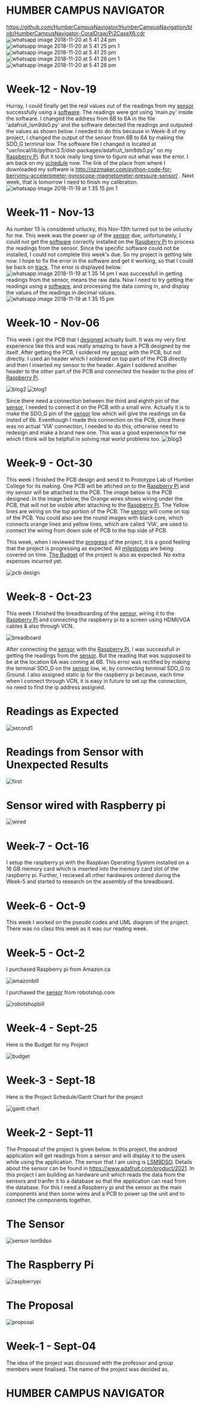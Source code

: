 # HUMBER CAMPUS NAVIGATOR
https://github.com/HumberCampusNavigator/HumberCampusNavigation/blob/HumberCampusNavigator-CoralDraw/Pi2CaseX6.cdr
![whatsapp image 2018-11-20 at 5 41 24 pm](https://user-images.githubusercontent.com/43181567/48807491-abe23b00-eceb-11e8-8c7f-59baf00bae6f.jpeg)
![whatsapp image 2018-11-20 at 5 41 25 pm 1](https://user-images.githubusercontent.com/43181567/48807492-abe23b00-eceb-11e8-9f5a-143c627abe76.jpeg)
![whatsapp image 2018-11-20 at 5 41 25 pm](https://user-images.githubusercontent.com/43181567/48807493-ac7ad180-eceb-11e8-80ae-30af35c69a8d.jpeg)
![whatsapp image 2018-11-20 at 5 41 26 pm 1](https://user-images.githubusercontent.com/43181567/48807494-ac7ad180-eceb-11e8-9a7a-947465b7f728.jpeg)
![whatsapp image 2018-11-20 at 5 41 26 pm](https://user-images.githubusercontent.com/43181567/48807495-ac7ad180-eceb-11e8-970e-85bc3c8a9aef.jpeg)
# Week-12 - Nov-19
 Hurray, I could finally get the real values out of the readings from my <a href="https://user-images.githubusercontent.com/43181567/48284781-778a9700-e42e-11e8-9d20-d70dc913a38f.jpg">sensor</a> successfully using a <a href="http://ozzmaker.com/python-code-for-berryimu-accelerometer-gyroscope-magnetometer-pressure-sensor/">software</a>. The readings were got using 'main.py' inside the software. I changed the address from 6B to 6A in the file 'adafruit_lsm9ds0.py' and the software detected the readings and outputed the values as shown below. I needed to do this because in Week-8 of my project, I changed the output of the sensor from 6B to 6A by making the SDO_G terminal low. The software file I changed is located at "usr/local/lib/python3.5/dist-packages/adafruit_lsm9ds0.py" on my <a href="https://user-images.githubusercontent.com/43181567/48285231-f46a4080-e42f-11e8-9b14-ac0aec60a713.png">Raspberry Pi</a>. But it took really long time to figure out what was the error. I am back on my <a href="https://user-images.githubusercontent.com/43181567/47050518-a9ca1100-d16e-11e8-99f8-abb6f7a2d0af.PNG">schedule</a> now. The link of the place from where I downloaded my software is http://ozzmaker.com/python-code-for-berryimu-accelerometer-gyroscope-magnetometer-pressure-sensor/ . Next week, that is tomorrow I need to finish my calibration.
 ![whatsapp image 2018-11-19 at 1 35 15 pm 1](https://user-images.githubusercontent.com/43181567/48727577-a956e700-ec00-11e8-939c-4a5b10ac2c11.jpeg)  
# Week-11 - Nov-13
 As number 13 is considered unlucky, this Nov-13th turned out to be unlucky for me. This week was the power up of the <a href="https://user-images.githubusercontent.com/43181567/48284781-778a9700-e42e-11e8-9d20-d70dc913a38f.jpg">sensor</a> due, unfortunately, I could not get the <a href="http://ozzmaker.com/python-code-for-berryimu-accelerometer-gyroscope-magnetometer-pressure-sensor/">software</a> correctly installed on the <a href="https://user-images.githubusercontent.com/43181567/48285231-f46a4080-e42f-11e8-9b14-ac0aec60a713.png">Raspberry Pi</a> to process the readings from the sensor. Since the specific software could not be installed, I could not complete this week's due. So my project is getting late now. I hope to fix the error in the software and get it working, so that I could be back on <a href="https://user-images.githubusercontent.com/43181567/47050518-a9ca1100-d16e-11e8-99f8-abb6f7a2d0af.PNG">track</a>. The error is displayed below.
 ![whatsapp image 2018-11-19 at 1 35 14 pm](https://user-images.githubusercontent.com/43181567/48727576-a956e700-ec00-11e8-901d-3673781aa9c6.jpeg)
  I was successfull in getting readings from the sensor, means the raw data. Now I need to try getting the readings using a <a href="http://ozzmaker.com/python-code-for-berryimu-accelerometer-gyroscope-magnetometer-pressure-sensor/">software</a>, and processing the data coming in, and display the values of the readings in decimal values.
  ![whatsapp image 2018-11-19 at 1 35 15 pm](https://user-images.githubusercontent.com/43181567/48727578-a9ef7d80-ec00-11e8-869a-e022aeb3b57c.jpeg)
 # Week-10 - Nov-06
 This week I got the PCB that I <a href="https://user-images.githubusercontent.com/43181567/47764834-57740e80-dc9d-11e8-9220-53d7898e6b8d.png">designed</a> actually built. It was my very first experience like this and was really amazing to have a PCB designed by me itself. After getting the PCB, I soldered my <a href="https://user-images.githubusercontent.com/43181567/48284781-778a9700-e42e-11e8-9d20-d70dc913a38f.jpg">sensor</a> with the PCB, but not directly. I used an header which I soldered on top part of the PCB directly and then I inserted my sensor to the header. Again I soldered another header to the other part of the PCB and connected the header to the pins of <a href="https://user-images.githubusercontent.com/43181567/48285231-f46a4080-e42f-11e8-9b14-ac0aec60a713.png">Raspberry Pi</a>.
 
 ![blog2](https://user-images.githubusercontent.com/43181567/48283711-4ceb0f00-e42b-11e8-811c-390f9df38c10.jpeg)
 ![blog1](https://user-images.githubusercontent.com/43181567/48283710-4ceb0f00-e42b-11e8-9058-3f58cf3142cd.jpeg)

 Since there need a connection between the third and eighth pin of the <a href="https://user-images.githubusercontent.com/43181567/48284781-778a9700-e42e-11e8-9d20-d70dc913a38f.jpg">sensor</a>, I needed to connect it on the PCB with a small wire. Actually it is to make the SDO_G pin of the <a href="![sensor lsm9dso](https://user-images.githubusercontent.com/43181567/48284781-778a9700-e42e-11e8-9d20-d70dc913a38f.jpg)">sensor</a> low which will give the readings on 6a insted of 6b. Eventhough I made this connection on the PCB, since there was no actual 'VIA' connection, I needed to do this, otherwise need to redesign and make a brand new one. This was a good experience for me which I think will be helpfull in solving real world problems too.
 ![blog3](https://user-images.githubusercontent.com/43181567/48283712-4d83a580-e42b-11e8-80e1-8e7a8995e9b7.jpeg)
# Week-9 - Oct-30
 This week I finished the PCB design and send it to Prototype Lab of Humber College for its making. One PCB will be attched on to the <a href="https://user-images.githubusercontent.com/43181567/48285231-f46a4080-e42f-11e8-9b14-ac0aec60a713.png">Raspberry Pi</a> and my sensor will be attached to the PCB. The image below is the PCB designed. In the image below, the Orange wires shows wiring under the PCB, that will not be visible after attaching to the <a href="https://user-images.githubusercontent.com/43181567/48285231-f46a4080-e42f-11e8-9b14-ac0aec60a713.png">Raspberry Pi</a>. The Yellow lines are wiring on the top portion of the PCB. The <a href="https://user-images.githubusercontent.com/43181567/48284781-778a9700-e42e-11e8-9d20-d70dc913a38f.jpg">sensor</a> will come on top of the PCB. You could also see the round images with black core, which connects orange lines and yellow lines, which are called 'VIA', are used to connect the wiring from down side of PCB to the top side of PCB.
 
  This week, when I reviewed the <a href="https://user-images.githubusercontent.com/43181567/47050518-a9ca1100-d16e-11e8-99f8-abb6f7a2d0af.PNG">progress</a> of the project, it is a good feeling that the project is progressing as expected. All <a href="https://user-images.githubusercontent.com/43181567/47050518-a9ca1100-d16e-11e8-99f8-abb6f7a2d0af.PNG">milestones</a> are being covered on time. <a href="https://user-images.githubusercontent.com/43181567/47050517-a9ca1100-d16e-11e8-802e-e4492f145e6d.png">The Budget</a> of the project is also as expected. No extra expenses incurred yet.
  
![pcb design](https://user-images.githubusercontent.com/43181567/47764834-57740e80-dc9d-11e8-9220-53d7898e6b8d.png)

# Week-8 - Oct-23
 This week I finished the breadboarding of the <a href="https://user-images.githubusercontent.com/43181567/48284781-778a9700-e42e-11e8-9d20-d70dc913a38f.jpg">sensor</a>, wiring it to the <a href="https://user-images.githubusercontent.com/43181567/48285231-f46a4080-e42f-11e8-9b14-ac0aec60a713.png">Raspberry Pi</a> and connecting the raspberry pi to a screen using HDMI/VGA cables & also through VCN. 
 
 ![breadboard](https://user-images.githubusercontent.com/43181567/47765308-c0f51c80-dc9f-11e8-91ae-60b8e82cea00.png)
 
 After connecting the <a href="https://user-images.githubusercontent.com/43181567/48284781-778a9700-e42e-11e8-9d20-d70dc913a38f.jpg">sensor</a> with the <a href="https://user-images.githubusercontent.com/43181567/48285231-f46a4080-e42f-11e8-9b14-ac0aec60a713.png">Raspberry Pi</a>, I was successfull in getting the readings from the <a href="https://user-images.githubusercontent.com/43181567/48284781-778a9700-e42e-11e8-9d20-d70dc913a38f.jpg">sensor</a>. But the reading that was supposed to be at the location 6A was coming at 6B. This error was rectified by making the terminal SDO_G on the <a href="https://user-images.githubusercontent.com/43181567/48284781-778a9700-e42e-11e8-9d20-d70dc913a38f.jpg">sensor</a> low, ie, by connecting terminal SDO_G to Ground. I also assigned static ip for the raspberry pi because, each time when I connect through VCN, it is easy in future to set up the connection, no need to find the ip address assigned.
 
# Readings as Expected
![second1](https://user-images.githubusercontent.com/43181567/47402636-9988d780-d714-11e8-8801-65fb05d1cb4f.PNG)
# Readings from Sensor with Unexpected Results
![first](https://user-images.githubusercontent.com/43181567/47402425-845f7900-d713-11e8-99f1-5df29760bdd8.png)
# Sensor wired with Raspberry pi
![wired](https://user-images.githubusercontent.com/43181567/47402430-8590a600-d713-11e8-9d7d-0f8aa296ec67.png) 

# Week-7 - Oct-16

I setup the raspberry pi with the Raspbian Operating System installed on a 16 GB memory card which is  inserted into the memory card slot of the raspberry pi. Further, I recieved all other hardwares ordered during the Week-5 and started to research on the assembly of the breadboard.

# Week-6 - Oct-9

This week I worked on the pseudo codes and UML diagram of the project. There was no class this week as it was our reading week.

# Week-5 - Oct-2

I purchased Raspberry pi from Amazon.ca

![amazonbill](https://user-images.githubusercontent.com/43181567/47049698-11329180-d16c-11e8-81d5-18eb4ec82cfb.png)

I purchased the <a href="https://user-images.githubusercontent.com/43181567/48284781-778a9700-e42e-11e8-9d20-d70dc913a38f.jpg">sensor</a> from robotshop.com

![robotshopbill](https://user-images.githubusercontent.com/43181567/47049705-14c61880-d16c-11e8-8cce-6dd2eb901e12.png)

# Week-4 - Sept-25

Here is the Budget for my Project

![budget](https://user-images.githubusercontent.com/43181567/47050517-a9ca1100-d16e-11e8-802e-e4492f145e6d.png)

# Week-3 - Sept-18

Here is the Project Schedule/Gantt Chart for the project

![gantt chart](https://user-images.githubusercontent.com/43181567/47050518-a9ca1100-d16e-11e8-99f8-abb6f7a2d0af.PNG)

# Week-2 - Sept-11

The Proposal of the project is given below. In this project, the android application will get readings from a sensor and will display it to the users while using the application. The sensor that I am using is <a href="https://www.adafruit.com/product/2021">LSM9DSO</a>. Details about the sensor can be found in https://www.adafruit.com/product/2021 .In this project I am building an hardware unit which reads the data from the sensors and tranfer it to a database so that the application can read from the database. For this I need a Raspberry pi and the sensor as the main components and then some wires and a PCB to power up the unit and to connect the components together.
# The Sensor
![sensor lsm9dso](https://user-images.githubusercontent.com/43181567/48284781-778a9700-e42e-11e8-9d20-d70dc913a38f.jpg)
# The Raspberry Pi
![raspberrypi](https://user-images.githubusercontent.com/43181567/48285231-f46a4080-e42f-11e8-9b14-ac0aec60a713.png)
# The Proposal
![proposal](https://user-images.githubusercontent.com/43181567/47050519-a9ca1100-d16e-11e8-94a1-91569708e7a5.png)

# Week-1 - Sept-04

The idea of the project was discussed with the professor and group members were finalised. 
The name of the project was decided as, 
# HUMBER CAMPUS NAVIGATOR
